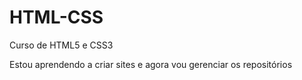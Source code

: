 # HTML-CSS
 Curso de HTML5 e CSS3

 Estou aprendendo a criar sites e agora vou gerenciar os repositórios
